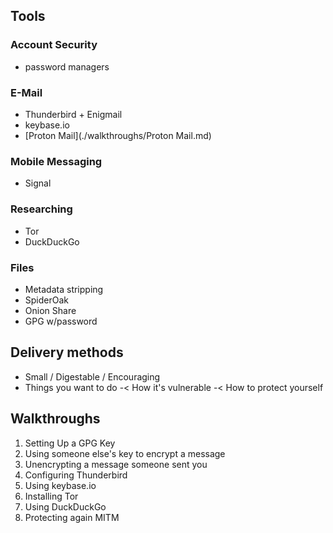 ## Tools

### Account Security
  - password managers

### E-Mail
  - Thunderbird + Enigmail
  - keybase.io
  - [Proton Mail](./walkthroughs/Proton Mail.md)

### Mobile Messaging
  - Signal

### Researching
  - Tor
  - DuckDuckGo

### Files
  - Metadata stripping
  - SpiderOak
  - Onion Share
  - GPG w/password

## Delivery methods
  - Small / Digestable / Encouraging
  - Things you want to do -&lt; How it's vulnerable -&lt; How to protect yourself

## Walkthroughs

  1. Setting Up a GPG Key
  2. Using someone else's key to encrypt a message
  3. Unencrypting a message someone sent you
  4. Configuring Thunderbird
  5. Using keybase.io
  6. Installing Tor
  7. Using DuckDuckGo
  8. Protecting again MITM
